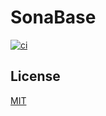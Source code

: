 # SonaBase

<p>
  <a
    href="https://github.com/dlbarduzzi/sonabase/actions/workflows/ci.yaml"
    target="_blank"
    rel="noopener">
    <img
      src="https://github.com/dlbarduzzi/sonabase/actions/workflows/ci.yaml/badge.svg"
      alt="ci"
    />
  </a>
</p>

## License

[MIT](./LICENSE)
